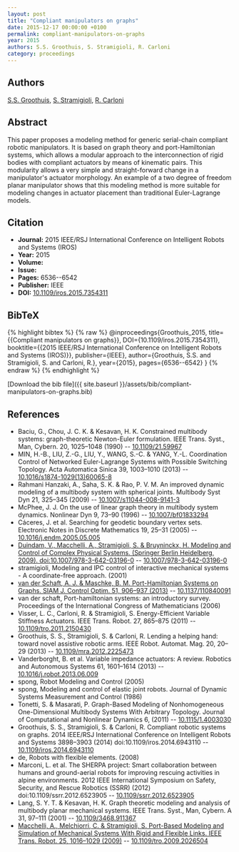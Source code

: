 ```yaml
---
layout: post
title: "Compliant manipulators on graphs"
date: 2015-12-17 00:00:00 +0100
permalink: compliant-manipulators-on-graphs
year: 2015
authors: S.S. Groothuis, S. Stramigioli, R. Carloni
category: proceedings
---
```

 
## Authors
[S.S. Groothuis](authors/stefan-s-groothuis), [S. Stramigioli](authors/stefano-stramigioli), [R. Carloni](authors/raffaella-carloni)
 
## Abstract
This paper proposes a modeling method for generic serial-chain compliant robotic manipulators. It is based on graph theory and port-Hamiltonian systems, which allows a modular approach to the interconnection of rigid bodies with compliant actuators by means of kinematic pairs. This modularity allows a very simple and straight-forward change in a manipulator's actuator morphology. An example of a two degree of freedom planar manipulator shows that this modeling method is more suitable for modeling changes in actuator placement than traditional Euler-Lagrange models.
 
## Citation
- **Journal:** 2015 IEEE/RSJ International Conference on Intelligent Robots and Systems (IROS)
- **Year:** 2015
- **Volume:** 
- **Issue:** 
- **Pages:** 6536--6542
- **Publisher:** IEEE
- **DOI:** [10.1109/iros.2015.7354311](https://doi.org/10.1109/iros.2015.7354311)
 
## BibTeX
{% highlight bibtex %}
{% raw %}
@inproceedings{Groothuis_2015,
  title={{Compliant manipulators on graphs}},
  DOI={10.1109/iros.2015.7354311},
  booktitle={{2015 IEEE/RSJ International Conference on Intelligent Robots and Systems (IROS)}},
  publisher={IEEE},
  author={Groothuis, S.S. and Stramigioli, S. and Carloni, R.},
  year={2015},
  pages={6536--6542}
}
{% endraw %}
{% endhighlight %}
 
[Download the bib file]({{ site.baseurl }}/assets/bib/compliant-manipulators-on-graphs.bib)
 
## References
- Baciu, G., Chou, J. C. K. & Kesavan, H. K. Constrained multibody systems: graph-theoretic Newton-Euler formulation. IEEE Trans. Syst., Man, Cybern. 20, 1025–1048 (1990) -- [10.1109/21.59967](https://doi.org/10.1109/21.59967)
- MIN, H.-B., LIU, Z.-G., LIU, Y., WANG, S.-C. & YANG, Y.-L. Coordination Control of Networked Euler-Lagrange Systems with Possible Switching Topology. Acta Automatica Sinica 39, 1003–1010 (2013) -- [10.1016/s1874-1029(13)60065-8](https://doi.org/10.1016/s1874-1029(13)60065-8)
- Rahmani Hanzaki, A., Saha, S. K. & Rao, P. V. M. An improved dynamic modeling of a multibody system with spherical joints. Multibody Syst Dyn 21, 325–345 (2009) -- [10.1007/s11044-008-9141-3](https://doi.org/10.1007/s11044-008-9141-3)
- McPhee, J. J. On the use of linear graph theory in multibody system dynamics. Nonlinear Dyn 9, 73–90 (1996) -- [10.1007/bf01833294](https://doi.org/10.1007/bf01833294)
- Cáceres, J. et al. Searching for geodetic boundary vertex sets. Electronic Notes in Discrete Mathematics 19, 25–31 (2005) -- [10.1016/j.endm.2005.05.005](https://doi.org/10.1016/j.endm.2005.05.005)
- [Duindam, V., Macchelli, A., Stramigioli, S. & Bruyninckx, H. Modeling and Control of Complex Physical Systems. (Springer Berlin Heidelberg, 2009). doi:10.1007/978-3-642-03196-0](modeling-and-control-of-complex-physical-systems) -- [10.1007/978-3-642-03196-0](https://doi.org/10.1007/978-3-642-03196-0)
- stramigioli, Modeling and IPC control of interactive mechanical systems - A coordinate-free approach. (2001)
- [van der Schaft, A. J. & Maschke, B. M. Port-Hamiltonian Systems on Graphs. SIAM J. Control Optim. 51, 906–937 (2013)](port-hamiltonian-systems-on-graphs) -- [10.1137/110840091](https://doi.org/10.1137/110840091)
- van der schaft, Port-hamiltonian systems: an introductory survey. Proceedings of the International Congress of Mathematicians (2006)
- Visser, L. C., Carloni, R. & Stramigioli, S. Energy-Efficient Variable Stiffness Actuators. IEEE Trans. Robot. 27, 865–875 (2011) -- [10.1109/tro.2011.2150430](https://doi.org/10.1109/tro.2011.2150430)
- Groothuis, S. S., Stramigioli, S. & Carloni, R. Lending a helping hand: toward novel assistive robotic arms. IEEE Robot. Automat. Mag. 20, 20–29 (2013) -- [10.1109/mra.2012.2225473](https://doi.org/10.1109/mra.2012.2225473)
- Vanderborght, B. et al. Variable impedance actuators: A review. Robotics and Autonomous Systems 61, 1601–1614 (2013) -- [10.1016/j.robot.2013.06.009](https://doi.org/10.1016/j.robot.2013.06.009)
- spong, Robot Modeling and Control (2005)
- spong, Modeling and control of elastic joint robots. Journal of Dynamic Systems Measurement and Control (1986)
- Tonetti, S. & Masarati, P. Graph-Based Modeling of Nonhomogeneous One-Dimensional Multibody Systems With Arbitrary Topology. Journal of Computational and Nonlinear Dynamics 6, (2011) -- [10.1115/1.4003030](https://doi.org/10.1115/1.4003030)
- Groothuis, S. S., Stramigioli, S. & Carloni, R. Compliant robotic systems on graphs. 2014 IEEE/RSJ International Conference on Intelligent Robots and Systems 3898–3903 (2014) doi:10.1109/iros.2014.6943110 -- [10.1109/iros.2014.6943110](https://doi.org/10.1109/iros.2014.6943110)
- de, Robots with flexible elements. (2008)
- Marconi, L. et al. The SHERPA project: Smart collaboration between humans and ground-aerial robots for improving rescuing activities in alpine environments. 2012 IEEE International Symposium on Safety, Security, and Rescue Robotics (SSRR) (2012) doi:10.1109/ssrr.2012.6523905 -- [10.1109/ssrr.2012.6523905](https://doi.org/10.1109/ssrr.2012.6523905)
- Lang, S. Y. T. & Kesavan, H. K. Graph theoretic modeling and analysis of multibody planar mechanical systems. IEEE Trans. Syst., Man, Cybern. A 31, 97–111 (2001) -- [10.1109/3468.911367](https://doi.org/10.1109/3468.911367)
- [Macchelli, A., Melchiorri, C. & Stramigioli, S. Port-Based Modeling and Simulation of Mechanical Systems With Rigid and Flexible Links. IEEE Trans. Robot. 25, 1016–1029 (2009)](port-based-modeling-and-simulation-of-mechanical-systems-with-rigid-and-flexible-links) -- [10.1109/tro.2009.2026504](https://doi.org/10.1109/tro.2009.2026504)

